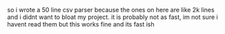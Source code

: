 so i wrote a 50 line csv parser because the ones on here are like 2k lines and i didnt want to bloat my project. it is probably not as fast, im not sure i havent read them but this works fine and its fast ish